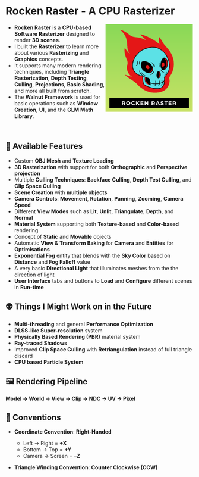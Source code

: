 # **Rocken Raster - A CPU Rasterizer**

<img align="right" alt="Coding" width="235" src="RockenRaster/Assets/logo.png">

* **Rocken Raster** is a **CPU-based Software Rasterizer** designed to render **3D scenes**.
* I built the **Rasterizer** to learn more about various **Rasterizing** and **Graphics** concepts.
* It supports many modern rendering techniques, including **Triangle Rasterization**, **Depth Testing**, **Culling**, **Projections**, **Basic Shading**, and more all built from scratch.
* The **Walnut Framework** is used for basic operations such as **Window Creation**, **UI**, and the **GLM Math Library**.

<br>

## 🐉 **Available Features**

- Custom **OBJ Mesh** and **Texture Loading**  
- **3D Rasterization** with support for both **Orthographic** and **Perspective projection**  
- Multiple **Culling Techniques**: **Backface Culling**, **Depth Test Culling**, and **Clip Space Culling**  
- **Scene Creation** with **multiple objects**  
- **Camera Controls**: **Movement**, **Rotation**, **Panning**, **Zooming**, **Camera Speed**
- Different **View Modes** such as **Lit**, **Unlit**, **Triangulate**, **Depth**, and **Normal**  
- **Material System** supporting both **Texture-based** and **Color-based** rendering  
- Concept of **Static** and **Movable** objects  
- Automatic **View & Transform Baking** for **Camera** and **Entities** for **Optimisations**  
- **Exponential Fog** entity that blends with the **Sky Color** based on **Distance** and **Fog Falloff** value
- A very basic **Directional Light** that illuminates meshes from the the direction of light
- **User Interface** tabs and buttons to **Load** and **Configure** different scenes in **Run-time**

## 👽 **Things I Might Work on in the Future**

- **Multi-threading** and general **Performance Optimization**
- **DLSS-like Super-resolution** system  
- **Physically Based Rendering (PBR)** material system  
- **Ray-traced Shadows**  
- Improved **Clip Space Culling** with **Retriangulation** instead of full triangle discard  
- **CPU based Particle System**  

## 🖼️ **Rendering Pipeline**

**Model → World → View → Clip → NDC → UV → Pixel**

## 🧭 **Conventions**

- **Coordinate Convention**: **Right-Handed**  
   - Left → Right = **+X**  
   - Bottom → Top = **+Y**  
   - Camera → Screen = **–Z**

- **Triangle Winding Convention**: **Counter Clockwise (CCW)**

